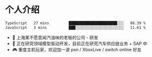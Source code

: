 # 个人介绍

<!--START_SECTION:waka-->

```txt
TypeScript   27 mins         ██████████████████████░░░   88.39 %
JavaScript   3 mins          ███░░░░░░░░░░░░░░░░░░░░░░   11.61 %
```

<!--END_SECTION:waka-->

- 🔭 上海某不愿意闻汽油味的老板的公司 - 研发
- 🌱 正在研究领域模型驱动开发，目前正在研究汽车供应链业务 + SAP 中
- 🎮 重度主机玩家，欢迎加一波 psn / XboxLive / switch online 好友

